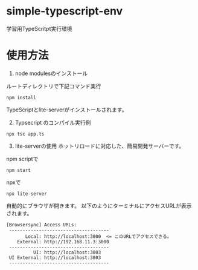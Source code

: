 # simple-typescript-env
学習用TypeScritpt実行環境

# 使用方法

1. node modulesのインストール

ルートディレクトリで下記コマンド実行

```
npm install
```
TypeScriptとlite-serverがインストールされます。

2. Typsecript のコンパイル実行例

```
npx tsc app.ts
```

3. lite-serverの使用
ホットリロードに対応した、簡易開発サーバーです。

npm scriptで
```
npm start
```

npxで
```
npx lite-server
```

自動的にブラウザが開きます。
以下のようにターミナルにアクセスURLが表示されます。

```
[Browsersync] Access URLs:
 -------------------------------------
       Local: http://localhost:3000  <= このURLでアクセスできる。
    External: http://192.168.11.3:3000
 -------------------------------------
          UI: http://localhost:3003
 UI External: http://localhost:3003
 -------------------------------------
```
